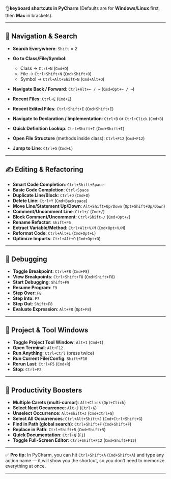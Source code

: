 👌**keyboard shortcuts in PyCharm** 
(Defaults are for **Windows/Linux** first, then **Mac** in brackets).


---

## 🔎 Navigation & Search

* **Search Everywhere**: `Shift` × 2
* **Go to Class/File/Symbol**:

  * Class → `Ctrl+N` (`Cmd+O`)
  * File → `Ctrl+Shift+N` (`Cmd+Shift+O`)
  * Symbol → `Ctrl+Alt+Shift+N` (`Cmd+Alt+O`)
* **Navigate Back / Forward**: `Ctrl+Alt+← / →` (`Cmd+Opt+← / →`)
* **Recent Files**: `Ctrl+E` (`Cmd+E`)
* **Recent Edited Files**: `Ctrl+Shift+E` (`Cmd+Shift+E`)
* **Navigate to Declaration / Implementation**: `Ctrl+B` or `Ctrl+Click` (`Cmd+B`)
* **Quick Definition Lookup**: `Ctrl+Shift+I` (`Cmd+Shift+I`)
* **Open File Structure** (methods inside class): `Ctrl+F12` (`Cmd+F12`)
* **Jump to Line**: `Ctrl+G` (`Cmd+L`)

---

## ✍️ Editing & Refactoring

* **Smart Code Completion**: `Ctrl+Shift+Space`
* **Basic Code Completion**: `Ctrl+Space`
* **Duplicate Line/Block**: `Ctrl+D` (`Cmd+D`)
* **Delete Line**: `Ctrl+Y` (`Cmd+Backspace`)
* **Move Line/Statement Up/Down**: `Alt+Shift+Up/Down` (`Opt+Shift+Up/Down`)
* **Comment/Uncomment Line**: `Ctrl+/` (`Cmd+/`)
* **Block Comment/Uncomment**: `Ctrl+Shift+/` (`Cmd+Opt+/`)
* **Rename Refactor**: `Shift+F6`
* **Extract Variable/Method**: `Ctrl+Alt+V/M` (`Cmd+Opt+V/M`)
* **Reformat Code**: `Ctrl+Alt+L` (`Cmd+Opt+L`)
* **Optimize Imports**: `Ctrl+Alt+O` (`Cmd+Opt+O`)

---

## 🐞 Debugging

* **Toggle Breakpoint**: `Ctrl+F8` (`Cmd+F8`)
* **View Breakpoints**: `Ctrl+Shift+F8` (`Cmd+Shift+F8`)
* **Start Debugging**: `Shift+F9`
* **Resume Program**: `F9`
* **Step Over**: `F8`
* **Step Into**: `F7`
* **Step Out**: `Shift+F8`
* **Evaluate Expression**: `Alt+F8` (`Opt+F8`)

---

## 📂 Project & Tool Windows

* **Toggle Project Tool Window**: `Alt+1` (`Cmd+1`)
* **Open Terminal**: `Alt+F12`
* **Run Anything**: `Ctrl+Ctrl` (press twice)
* **Run Current File/Config**: `Shift+F10`
* **Rerun Last**: `Ctrl+F5` (`Cmd+R`)
* **Stop**: `Ctrl+F2`

---

## 🧭 Productivity Boosters

* **Multiple Carets (multi-cursor)**: `Alt+Click` (`Opt+Click`)
* **Select Next Occurrence**: `Alt+J` (`Ctrl+G`)
* **Unselect Occurrence**: `Alt+Shift+J` (`Cmd+Ctrl+G`)
* **Select All Occurrences**: `Ctrl+Alt+Shift+J` (`Cmd+Ctrl+Shift+G`)
* **Find in Path (global search)**: `Ctrl+Shift+F` (`Cmd+Shift+F`)
* **Replace in Path**: `Ctrl+Shift+R` (`Cmd+Shift+R`)
* **Quick Documentation**: `Ctrl+Q` (`F1`)
* **Toggle Full-Screen Editor**: `Ctrl+Shift+F12` (`Cmd+Shift+F12`)

---

✅ **Pro tip:** In PyCharm, you can hit `Ctrl+Shift+A` (`Cmd+Shift+A`) and type any action name — it will show you the shortcut, so you don’t need to memorize everything at once.

---
